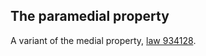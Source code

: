 ## The paramedial property

A variant of the medial property, [law 934128](https://teorth.github.io/equational_theories/implications/?934128).
